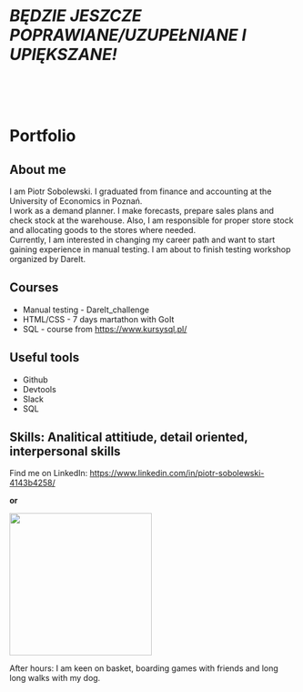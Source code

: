 # <i>BĘDZIE JESZCZE POPRAWIANE/UZUPEŁNIANE I UPIĘKSZANE!</i>
<br>
<br>
<br>

# Portfolio


## About me

I am Piotr Sobolewski. I graduated from finance and accounting at the University of Economics in Poznań. <br>
I work as a demand planner. I make forecasts, prepare sales plans and check stock at the warehouse. Also, I am responsible for proper store stock and allocating goods to the stores where needed. <br>
Currently, I am interested in changing my career path and want to start gaining experience in manual testing. I am about to finish testing workshop organized by DareIt.


## Courses
* Manual testing - DareIt_challenge
* HTML/CSS - 7 days martathon with GoIt
* SQL - course from https://www.kursysql.pl/

## Useful tools
* Github 
* Devtools
* Slack
* SQL

## Skills: Analitical attitiude, detail oriented, interpersonal skills <br>

Find me on LinkedIn: https://www.linkedin.com/in/piotr-sobolewski-4143b4258/ <br>

<b> or </b>

<img src="https://user-images.githubusercontent.com/121132379/220452334-e3a5f01f-5fa0-4895-b509-4f33e58052c4.png" width=250 height =250> <br>

After hours: I am keen on basket, boarding games with friends and long long walks with my dog.

